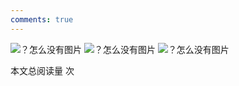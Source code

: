 ```yaml
---
comments: true
---
```



![？怎么没有图片](figures/《物理化学》新体系_页面_05.png)
![？怎么没有图片](figures/《物理化学》新体系_页面_06.png)
![？怎么没有图片](figures/《物理化学》新体系_页面_07.png)


<span id="busuanzi_container_page_pv">本文总阅读量 <span id="busuanzi_value_page_pv"></span> 次</span>
